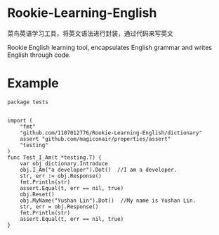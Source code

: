# Rookie-Learning-English
菜鸟英语学习工具，将英文语法进行封装，通过代码来写英文

Rookie English learning tool, encapsulates English grammar and writes English through code.

# Example
```golang
package tests


import (
	"fmt"
	"github.com/1107012776/Rookie-Learning-English/dictionary"
	assert "github.com/magiconair/properties/assert"
	"testing"
)
func Test_I_Am(t *testing.T) {
	var obj dictionary.Introduce
	obj.I_Am("a developer").Dot()  //I am a developer.
	str, err := obj.Response()
	fmt.Println(str)
	assert.Equal(t, err == nil, true)
	obj.Reset()
	obj.MyName("Yushan Lin").Dot()  //My name is Yushan Lin.
	str, err = obj.Response()
	fmt.Println(str)
	assert.Equal(t, err == nil, true)
}
```
